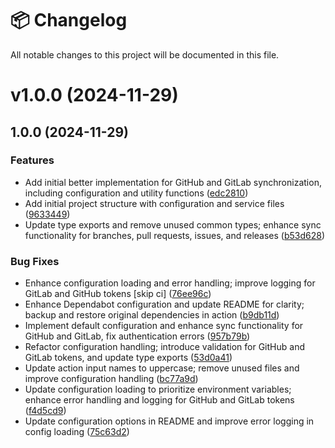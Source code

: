 # 📦 Changelog

All notable changes to this project will be documented in this file.


# v1.0.0 (2024-11-29)



## 1.0.0 (2024-11-29)

### Features

* Add initial  better implementation for GitHub and GitLab synchronization, including configuration and utility functions ([edc2810](https://github.com/OpenSaucedHub/advanced-git-sync/commit/edc28105b0389b7446ee7e4f935f076dc5b2da8a))
* Add initial project structure with configuration and service files ([9633449](https://github.com/OpenSaucedHub/advanced-git-sync/commit/963344985e1c20bda03503f4a3609a75a78b0b1a))
* Update type exports and remove unused common types; enhance sync functionality for branches, pull requests, issues, and releases ([b53d628](https://github.com/OpenSaucedHub/advanced-git-sync/commit/b53d6281a8fd48167457980bfdd8bb221b4349a3))

### Bug Fixes

* Enhance configuration loading and error handling; improve logging for GitLab and GitHub tokens [skip ci] ([76ee96c](https://github.com/OpenSaucedHub/advanced-git-sync/commit/76ee96cd2f0eaac00112f2a07ce558425c3d29b6))
* Enhance Dependabot configuration and update README for clarity; backup and restore original dependencies in action ([b9db11d](https://github.com/OpenSaucedHub/advanced-git-sync/commit/b9db11dfca21135a080a5a889ab48c7919c2a65b))
* Implement default configuration and enhance sync functionality for GitHub and GitLab, fix authentication errors ([957b79b](https://github.com/OpenSaucedHub/advanced-git-sync/commit/957b79b4a4ed9274b9f4aff002c4cc660cbb8dfe))
* Refactor configuration handling; introduce validation for GitHub and GitLab tokens, and update type exports ([53d0a41](https://github.com/OpenSaucedHub/advanced-git-sync/commit/53d0a417879c88e23f3bce4d36718ddcad4e8cf1))
* Update action input names to uppercase; remove unused files and improve configuration handling ([bc77a9d](https://github.com/OpenSaucedHub/advanced-git-sync/commit/bc77a9dcc1dc2c91a37ce271cc73ce1b406b6a68))
* Update configuration loading to prioritize environment variables; enhance error handling and logging for GitHub and GitLab tokens ([f4d5cd9](https://github.com/OpenSaucedHub/advanced-git-sync/commit/f4d5cd95309a853a17fcd7eddf832a2b7e7dcb69))
* Update configuration options in README and improve error logging in config loading ([75c63d2](https://github.com/OpenSaucedHub/advanced-git-sync/commit/75c63d2a9f034dd9414af77ca93f46bdd04f2086))
